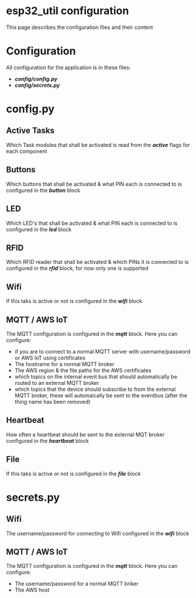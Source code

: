 # esp32_util configuration
This page describes the configuration files and their content

# Configuration
All configuration for the application is in these files:
* ***config/config.py*** 
* ***config/secrets.py***

# config.py
## Active Tasks
Which Task modules that shall be activated is read from the ***active*** flags for each component

## Buttons
Which buttons that shall be activated & what PIN each is connected to is configured in the ***button*** block

## LED
Which LED's that shall be activated & what PIN each is connected to is configured in the ***led*** block

## RFID
Which RFID reader that shall be activated & which PINs it is connected to is configured in the ***rfid*** block, for now only one is supported

## Wifi
If this taks is active or not is configured in the ***wifi*** block

## MQTT / AWS IoT
The MQTT configuration is  configured in the ***mqtt*** block.
Here you can configure:
* if you are to connect to a normal MQTT server with username/password or AWS IoT using certificates
* The hostname for a normal MQTT broker
* The AWS region & the file paths for the AWS certificates
* which topics on the internal event bus that should automatically be routed to an external MQTT broker
* which topics that the device should subscribe to from the external MQTT broker, these will automaically be sent to the eventbus (after the thing name has been removed)

## Heartbeat
How often a heartbeat should be sent to the external MQT broker configured in the ***heartbeat*** block

## File
If this taks is active or not is configured in the ***file*** block

# secrets.py
## Wifi
The username/password for connecting to Wifi configured in the ***wifi*** block

## MQTT / AWS IoT
The MQTT configuration is  configured in the ***mqtt*** block.
Here you can configure:
* The username/password for a normal MQTT briker
* The AWS host
